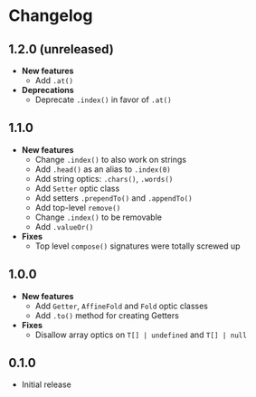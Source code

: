 # Changelog

## 1.2.0 (unreleased)

- **New features**
  - Add `.at()`
- **Deprecations**
  - Deprecate `.index()` in favor of `.at()`

## 1.1.0

- **New features**
  - Change `.index()` to also work on strings
  - Add `.head()` as an alias to `.index(0)`
  - Add string optics: `.chars()`, `.words()`
  - Add `Setter` optic class
  - Add setters `.prependTo()` and `.appendTo()`
  - Add top-level `remove()`
  - Change `.index()` to be removable
  - Add `.valueOr()`
- **Fixes**
  - Top level `compose()` signatures were totally screwed up

## 1.0.0

- **New features**
  - Add `Getter`, `AffineFold` and `Fold` optic classes
  - Add `.to()` method for creating Getters
- **Fixes**
  - Disallow array optics on `T[] | undefined` and `T[] | null`

## 0.1.0

- Initial release
